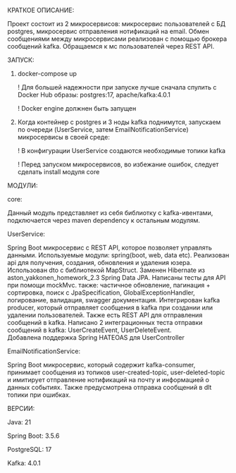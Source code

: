   КРАТКОЕ ОПИСАНИЕ:
  
  Проект состоит из 2 микросервисов: микросервис пользователей с БД postgres, микросервис отправления нотификаций на email.
Обмен сообщениями между микросервисами реализован с помощью брокера сообщений kafka. Обращаемся к мс пользователей через REST API.

  ЗАПУСК:
  
1. docker-compose up

   ! Для большей надежности при запуске лучше сначала спулить с Docker Hub образы: postgres:17, apache/kafka:4.0.1
   
   ! Docker engine должнен быть запущен
   
2. Когда контейнер с postgres и 3 ноды kafka поднимутся, запускаем по очереди (UserService, затем EmailNotificationService) микросервисы в своей среде:

   ! В конфигурации UserService создаются необходимые топики kafka
   
   ! Перед запуском микросервисов, во избежание ошибок, следует сделать install модуля core

  МОДУЛИ:
  
core:

  Данный модуль представляет из себя библиотку с kafka-ивентами, 
подключается через maven dependency к остальным модулям.

UserService:

  Spring Boot микросервис с REST API, которое позволяет управлять данными. 
Используемые модули: spring(boot, web, data etc). 
Реализован api для получения, создания, обновления и удаления юзера. Использован dto с библиотекой MapStruct. 
Заменен Hibernate из aston_yakkonen_homework_2.3 Spring Data JPA. 
Написаны тесты для API при помощи mockMvc.
также: частичное обновление, пагинация + сортировка, поиск с JpaSpecification, GlobalExceptionHandler, логирование, валидация, swagger документация.
  Интегрирован kafka producer, который отправляет сообщения в kafka при создании или удалении пользователей. Также есть REST API для отправления сообщений в kafka.
Написано 2 интеграционных теста отправки сообщений в kafka: UserCreateEvent, UserDeleteEvent.  
  Добавлена поддержка Spring HATEOAS для UserController

EmailNotificationService:

  Spring Boot микросервис, который содержит kafka-consumer, принимает сообщения из топиков
user-created-topic, user-deleted-topic и имитирует отправление нотификаций на почту и информацией
о данных событиях. Также предусмотрена отправка сообщений в dlt топики при ошибках.

  ВЕРСИИ:
  
Java: 21  

Spring Boot: 3.5.6

PostgreSQL: 17

Kafka: 4.0.1

